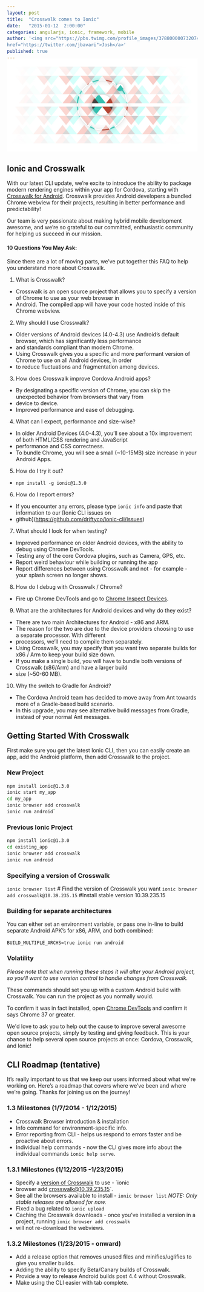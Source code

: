 ```yaml
---
layout: post
title:  "Crosswalk comes to Ionic"
date:   "2015-01-12  2:00:00"
categories: angularjs, ionic, framework, mobile
author: '<img src="https://pbs.twimg.com/profile_images/378800000732074456/9d7a839f5c3d9e6f98b390b795909af8.jpeg" class="author-icon"><a
href="https://twitter.com/jbavari">Josh</a>'
published: true
---
```


<img class="showcase-image" src="/img/blog/crosswalk-header.jpg" style="margin-top:-20px;">


## Ionic and Crosswalk

With our latest CLI update, we’re excite to introduce the ability to package modern rendering engines within your app
for Cordova, starting with [Crosswalk for Android](https://crosswalk-project.org/). Crosswalk provides Android
developers a bundled Chrome webview for their projects, resulting in better performance and predictability!

Our team is very passionate about making hybrid mobile development awesome, and we’re so grateful to our committed,
enthusiastic community for helping us succeed in our mission.

<!-- more -->

#### 10 Questions You May Ask:

Since there are a lot of moving parts, we’ve put together this FAQ to help you understand
more about Crosswalk.

1. What is Crosswalk?
  * Crosswalk is an open source project that allows you to specify a version of Chrome to use as your web browser in
  * Android. The compiled app will have your code hosted inside of this Chrome webview.
2. Why should I use Crosswalk?
  * Older versions of Android devices (4.0-4.3) use Android’s default browser, which has significantly less performance
  * and standards compliant than modern Chrome. 
  * Using Crosswalk gives you a specific and more performant version of Chrome to use on all Android devices, in order
  * to reduce fluctuations and fragmentation among devices.
3. How does Crosswalk improve Cordova Android apps?
  * By designating a specific version of Chrome, you can skip the unexpected behavior from browsers that vary from
  * device to device.
  * Improved performance and ease of debugging.
4. What can I expect, performance and size-wise?
  * In older Android Devices (4.0-4.3), you’ll see about a 10x improvement of both HTML/CSS rendering and JavaScript
  * performance and CSS correctness.
  * To bundle Chrome, you will see a small (~10-15MB) size increase in your Android Apps.
5. How do I try it out?
  * `npm install -g ionic@1.3.0`
6. How do I report errors?
  * If you encounter any errors, please type `ionic info` and paste that information to our [Ionic CLI issues on
  * github](https://github.com/driftyco/ionic-cli/issues)
7. What should I look for when testing?
  * Improved performance on older Android devices, with the ability to debug using Chrome DevTools.
  * Testing any of the core Cordova plugins, such as Camera, GPS, etc.
  * Report weird behaviour while building or running the app
  * Report differences between using Crosswalk and not - for example - your splash screen no longer shows.
8. How do I debug with Crosswalk / Chrome?
  * Fire up Chrome DevTools and go to [Chrome Inspect Devices](chrome://inspect/#devices).
9. What are the architectures for Android devices and why do they exist?
  * There are two main Architectures for Android - x86 and ARM.
  * The reason for the two are due to the device providers choosing to use a separate processor. With different
  * processors, we’ll need to compile them separately.
  * Using Crosswalk, you may specify that you want two separate builds for x86 / Arm to keep your build size down.
  * If you make a single build, you will have to bundle both versions of Crosswalk (x86/Arm) and have a larger build
  * size (~50-60 MB).
10. Why the switch to Gradle for Android?
  * The Cordova Android team has decided to move away from Ant towards more of a Gradle-based build scenario.
  * In this upgrade, you may see alternative build messages from Gradle, instead of your normal Ant messages.

## Getting Started With Crosswalk

First make sure you get the latest Ionic CLI, then you can easily create an app, add the Android platform, then add
Crosswalk to the project.

### New Project

```bash
npm install ionic@1.3.0
ionic start my_app
cd my_app
ionic browser add crosswalk
ionic run android`
```

### Previous Ionic Project

```bash
npm install ionic@1.3.0
cd existing_app
ionic browser add crosswalk
ionic run android
```

### Specifying a version of Crosswalk
`ionic browser list` # Find the version of Crosswalk you want
`ionic browser add crosswalk@10.39.235.15`  #Install stable version 10.39.235.15

### Building for separate architectures
You can either set an environment variable, or pass one in-line to build separate Android APK’s for x86, ARM, and
both combined:

`BUILD_MULTIPLE_ARCHS=true ionic run android` 

### Volatility

*Please note that when running these steps it will alter your Android project, so you’ll want to use version control to
handle changes from Crosswalk.*

These commands should set you up with a custom Android build with Crosswalk. You can run the project as you normally
would.

To confirm it was in fact installed, open [Chrome DevTools](chrome://inspect/#devices) and confirm it says Chrome 37
or greater.

We'd love to ask you to help out the cause to improve several awesome open source projects, simply by testing and
giving feedback. This is your chance to help several open source projects at once: Cordova, Crosswalk, and Ionic!

## CLI Roadmap (tentative)

It’s really important to us that we keep our users informed about what we're working on. 
Here’s a roadmap that covers where we’ve been and where we’re going. 
Thanks for joining us on the journey!

### 1.3 Milestones (1/7/2014 - 1/12/2015)

* Crosswalk Browser introduction &amp; installation
* Info command for environment-specific info.  
* Error reporting from CLI - helps us respond to errors faster and be proactive about errors.
* Individual help commands - now the CLI gives more info about the individual commands `ionic help serve`.

### 1.3.1 Milestones (1/12/2015 -1/23/2015)

* Specify a [version of Crosswalk](https://download.01.org/crosswalk/releases/crosswalk/android/stable/) to use - `ionic
* browser add crosswalk@10.39.235.15`.  
* See all the browsers available to install - `ionic browser list` *NOTE: Only stable releases are allowed for now.*
* Fixed a bug related to `ionic upload`
* Caching the Crosswalk downloads - once you’ve installed a version in a project, running `ionic browser add crosswalk`
* will not re-download the webviews.

### 1.3.2 Milestones (1/23/2015 - onward)

* Add a release option that removes unused files and minifies/uglifies to give you smaller builds.
* Adding the ability to specify Beta/Canary builds of Crosswalk.
* Provide a way to release Android builds post 4.4 without Crosswalk.
* Make using the CLI easier with tab complete.



